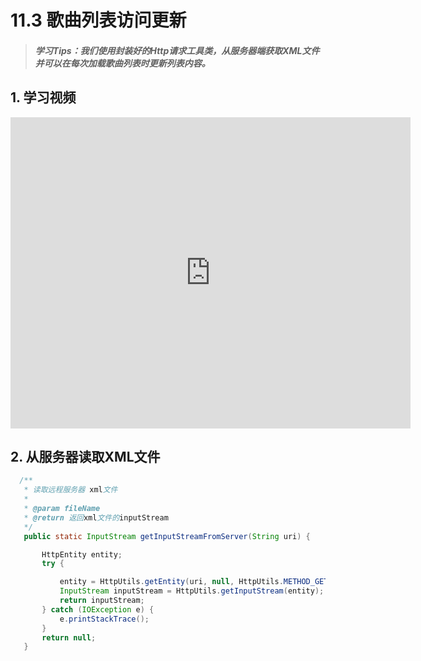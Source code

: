 # 11.3 歌曲列表访问更新

>##### 学习Tips：我们使用封装好的Http请求工具类，从服务器端获取XML文件并可以在每次加载歌曲列表时更新列表内容。

## 1. 学习视频

<iframe frameborder="0" width="640" height="498" src="https://v.qq.com/iframe/player.html?vid=f0300sv0vci&tiny=0&auto=0" allowfullscreen></iframe>

## 2. 从服务器读取XML文件

```Java
  /**
   * 读取远程服务器 xml文件
   * 
   * @param fileName
   * @return 返回xml文件的inputStream
   */
   public static InputStream getInputStreamFromServer(String uri) {

       HttpEntity entity;
       try {

           entity = HttpUtils.getEntity(uri, null, HttpUtils.METHOD_GET);
           InputStream inputStream = HttpUtils.getInputStream(entity);
           return inputStream;
       } catch (IOException e) {
           e.printStackTrace();
       }
       return null;
   }
```